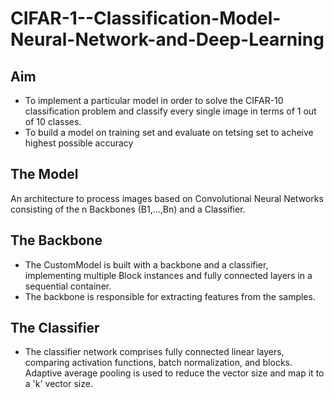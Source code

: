 # CIFAR-1--Classification-Model-Neural-Network-and-Deep-Learning
## Aim
* To implement a particular model in order to solve the CIFAR-10 classification problem and classify every single image in terms of 1 out of 10 classes.
* To build a model on training set and evaluate on tetsing set to acheive highest possible accuracy
## The Model
An architecture to process images based on Convolutional Neural Networks consisting of the n Backbones (B1,...,Bn) and a Classifier.
## The Backbone 
* The CustomModel is built with a backbone and a classifier, implementing multiple Block instances and fully connected layers in a sequential container.
* The backbone is responsible for extracting features from the samples.
## The Classifier
* The classifier network comprises fully connected linear layers, comparing activation functions, batch normalization, and blocks.
Adaptive average pooling is used to reduce the vector size and map it to a 'k' vector size.
